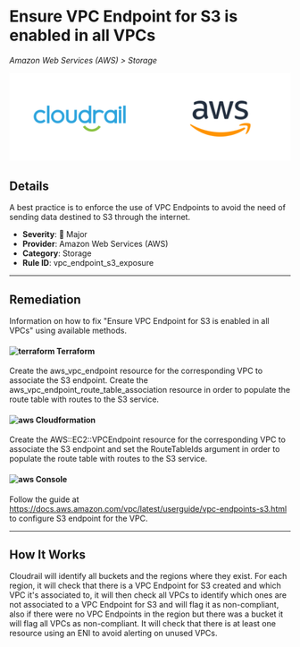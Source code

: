 # Ensure VPC Endpoint for S3 is enabled in all VPCs

*Amazon Web Services (AWS) > Storage*

![Cloudrail and Amazon Web Services (AWS) logos](../images/cloudrail_aws.png)

## Details
A best practice is to enforce the use of VPC Endpoints to avoid the need of sending data destined to S3 through the internet.

- **Severity**: 🔴 Major
- **Provider**: Amazon Web Services (AWS)
- **Category**: Storage
- **Rule ID**: vpc_endpoint_s3_exposure

---

## Remediation
Information on how to fix "Ensure VPC Endpoint for S3 is enabled in all VPCs" using available methods.


####  <img src="../_media/emojis/terraform.png" alt="terraform" width="20"/>  Terraform
Create the aws_vpc_endpoint resource for the corresponding VPC to associate the S3 endpoint. Create the aws_vpc_endpoint_route_table_association resource in order to populate the route table with routes to the S3 service.








#### <img src="../_media/emojis/aws.png" alt="aws" width="20"/> Cloudformation
Create the AWS::EC2::VPCEndpoint resource for the corresponding VPC to associate the S3 endpoint and set the RouteTableIds argument in order to populate the route table with routes to the S3 service.



####  <img src="../_media/emojis/aws.png" alt="aws" width="20"/> Console
Follow the guide at <https://docs.aws.amazon.com/vpc/latest/userguide/vpc-endpoints-s3.html> to configure S3 endpoint for the VPC.




---

## How It Works
Cloudrail will identify all buckets and the regions where they exist. For each region, it will check that there is a VPC Endpoint for S3 created and which VPC it's associated to, it will then check all VPCs to identify which ones are not associated to a VPC Endpoint for S3 and will flag it as non-compliant, also if there were no VPC Endpoints in the region but there was a bucket it will flag all VPCs as non-compliant. It will check that there is at least one resource using an ENI to avoid alerting on unused VPCs.